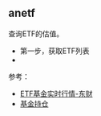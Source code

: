 ## anetf

查询ETF的估值。

- 第一步，获取ETF列表
- 

参考：

- [ETF基金实时行情-东财](https://akshare.akfamily.xyz/data/fund/fund_public.html#etf)
- [基金持仓](https://akshare.akfamily.xyz/data/fund/fund_public.html#id40)